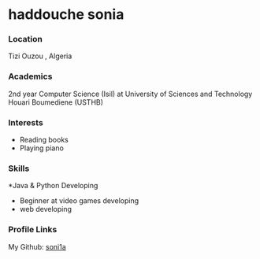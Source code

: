 # haddouche sonia

### Location
Tizi Ouzou , Algeria

### Academics
2nd year Computer Science (Isil) at University of Sciences and Technology Houari Boumediene (USTHB)

### Interests
* Reading books
* Playing piano

### Skills
*Java & Python Developing
* Beginner at video games developing
*  web developing 

### Profile Links
My Github: [soni1a](https://github.com/soni1a)

